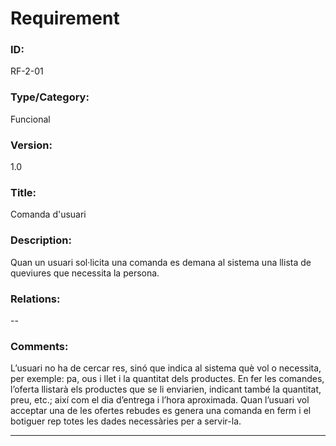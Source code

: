 # Requirement

### ID:
RF-2-01

### Type/Category:
Funcional

### Version:
1.0

### Title:
Comanda d'usuari

### Description:
Quan un usuari sol·licita una comanda es demana al sistema una llista de queviures que necessita la persona.

### Relations:
--

### Comments:
L’usuari no ha de cercar res, sinó que indica al sistema què vol o necessita, per exemple: pa, ous i llet i la quantitat dels productes. En fer les comandes, l’oferta llistarà els productes que se li enviarien, indicant també la quantitat, preu, etc.; així com el dia d’entrega i l’hora aproximada. Quan l’usuari vol acceptar una de les ofertes rebudes es genera una comanda en ferm i el botiguer rep totes les dades necessàries per a servir-la.

---